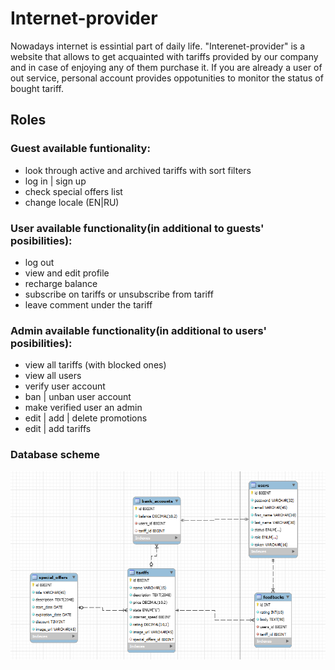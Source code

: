 # Internet-provider

Nowadays internet is essintial part of daily life. "Interenet-provider" is a website that allows to get acquainted with tariffs provided by our company and in case of enjoying any of them purchase it. If you are already a user of out service, personal account provides oppotunities to monitor the status of bought tariff.

## Roles
### Guest available funtionality:
+ look through active and archived tariffs with sort filters
+ log in | sign up
+ check special offers list
+ change locale (EN|RU)
### User available functionality(in additional to guests' posibilities):
+ log out
+ view and edit profile
+ recharge balance
+ subscribe on tariffs or unsubscribe from tariff
+ leave comment under the tariff
### Admin available functionality(in additional to users' posibilities):
+ view all tariffs (with blocked ones)
+ view all users
+ verify user account
+ ban | unban user account
+ make verified user an admin
+ edit | add | delete promotions
+ edit | add tariffs

### Database scheme

<p align="center">
  <img src="https://github.com/Us10n/Internet-provider/blob/main/Database_scheme.png" width="1000" title="hover text">
</p>
